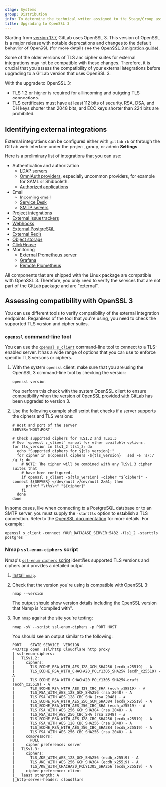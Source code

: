 ```yaml
---
stage: Systems
group: Distribution
info: To determine the technical writer assigned to the Stage/Group associated with this page, see https://handbook.gitlab.com/handbook/product/ux/technical-writing/#assignments
title: Upgrading to OpenSSL 3
---
```


Starting from [version 17.7](https://docs.gitlab.com/ee/update/versions/gitlab_17_changes.html#1770),
GitLab uses OpenSSL 3. This version of OpenSSL is a major release with notable
deprecations and changes to the default behavior of OpenSSL (for more details
see the [OpenSSL 3 migration guide](https://docs.openssl.org/3.0/man7/migration_guide/)).

Some of the older versions of TLS and cipher suites for external integrations
may not be compatible with these changes. Therefore, it is crucial that you
assess the compatibility of your external integrations before upgrading to a
GitLab version that uses OpenSSL 3.

With the upgrade to OpenSSL 3:

- TLS 1.2 or higher is required for all incoming and outgoing TLS connections.
- TLS certificates must have at least 112 bits of security. RSA, DSA, and DH
  keys shorter than 2048 bits, and ECC keys shorter than 224 bits are
  prohibited.

## Identifying external integrations

External integrations can be configured either with `gitlab.rb` or through the
GitLab web interface under the project, group, or admin **Settings**.

Here is a preliminary list of integrations that you can use:

- Authentication and authorization
  - [LDAP servers](https://docs.gitlab.com/ee/administration/auth/ldap/)
  - [OmniAuth providers](https://docs.gitlab.com/ee/integration/omniauth.html),
     especially uncommon providers, for example for SAML or Shibboleth.
  - [Authorized applications](https://docs.gitlab.com/ee/integration/oauth_provider.html#view-all-authorized-applications)
- Email
  - [Incoming email](https://docs.gitlab.com/ee/administration/incoming_email.html#configuration-examples)
  - [Service Desk](https://docs.gitlab.com/ee/user/project/service_desk/configure.html)
  - [SMTP servers](../smtp.md)
- [Project integrations](https://docs.gitlab.com/ee/user/project/integrations/index.html)
- [External issue trackers](https://docs.gitlab.com/ee/integration/external-issue-tracker.html)
- [Webhooks](https://docs.gitlab.com/ee/user/project/integrations/webhooks.html)
- [External PostgreSQL](https://docs.gitlab.com/ee/administration/postgresql/external.html)
- [External Redis](https://docs.gitlab.com/ee/administration/redis/replication_and_failover_external.html)
- [Object storage](https://docs.gitlab.com/ee/administration/object_storage.html)
- [ClickHouse](https://docs.gitlab.com/ee/integration/clickhouse.html)
- Monitoring
  - [External Prometheus server](https://docs.gitlab.com/ee/administration/monitoring/prometheus/#using-an-external-prometheus-server)
  - [Grafana](https://docs.gitlab.com/ee/administration/monitoring/performance/grafana_configuration.html)
  - [Remote Prometheus](../prometheus.md#remote-readwrite)

All components that are shipped with the Linux package are compatible with
OpenSSL 3. Therefore, you only need to verify the services that are not part of
the GitLab package and are "external".

## Assessing compatibility with OpenSSL 3

You can use different tools to verify compatibility of the external integration
endpoints. Regardless of the tool that you're using, you need to check the
supported TLS version and cipher suites.

### `openssl` command-line tool

You can use the [`openssl s_client`](https://docs.openssl.org/3.0/man1/openssl-s_client/)
command-line tool to connect to a TLS-enabled server. It has a wide range of
options that you can use to enforce specific TLS versions or ciphers.

1. With the system `openssl` client, make sure that you are using the OpenSSL 3 command-line tool by checking the version:

   ```shell
   openssl version
   ```

   You perform this check with the system OpenSSL client to ensure compatibility when
   [the version of OpenSSL provided with GitLab](_index.md#details-on-how-gitlab-and-ssl-work) has been upgraded to
   version 3.

1. Use the following example shell script that checks if a server supports the ciphers
   and TLS versions:

   ```shell
   # Host and port of the server
   SERVER='HOST:PORT'

   # Check supported ciphers for TLS1.2 and TLS1.3
   # See `openssl s_client` manual for other available options.
   for tls_version in tls1_2 tls1_3; do
     echo "Supported ciphers for ${tls_version}:"
     for cipher in $(openssl ciphers -${tls_version} | sed -e 's/:/ /g'); do
       # NOTE: The cipher will be combined with any TLSv1.3 cipher suites that
       # have been configured.
       if openssl s_client -${tls_version} -cipher "${cipher}" -connect ${SERVER} </dev/null >/dev/null 2>&1; then
         printf "\t%s\n" "${cipher}"
       fi
     done
   done
   ```

In some cases, like when connecting to a PostgreSQL database or to an SMTP server, you must supply the `-starttls` option to establish a TLS connection. Refer to the [OpenSSL documentation](https://docs.openssl.org/master/man1/openssl-s_client/#options) for more details. For example:

```shell
openssl s_client -connect YOUR_DATABASE_SERVER:5432 -tls1_2 -starttls postgres
```

### Nmap `ssl-enum-ciphers` script

Nmap's [`ssl-enum-ciphers` script](https://nmap.org/nsedoc/scripts/ssl-enum-ciphers.html)
identifies supported TLS versions and ciphers and provides a detailed output.

1. [Install `nmap`](https://nmap.org/book/install.html).
1. Check that the version you're using is compatible with OpenSSL 3:

   ```shell
   nmap --version
   ```

   The output should show version details including the OpenSSL version that
   Namp is "compiled with".

1. Run `nmap` against the site you're testing:

   ```shell
   nmap -sV --script ssl-enum-ciphers -p PORT HOST
   ```

   You should see an output similar to the following:

   ```plaintext
   PORT    STATE SERVICE  VERSION
   443/tcp open  ssl/http Cloudflare http proxy
   | ssl-enum-ciphers:
   |   TLSv1.2:
   |     ciphers:
   |       TLS_ECDHE_RSA_WITH_AES_128_GCM_SHA256 (ecdh_x25519) - A
   |       TLS_ECDHE_RSA_WITH_CHACHA20_POLY1305_SHA256 (ecdh_x25519) - A
   |       TLS_ECDHE_RSA_WITH_CHACHA20_POLY1305_SHA256-draft (ecdh_x25519) - A
   |       TLS_ECDHE_RSA_WITH_AES_128_CBC_SHA (ecdh_x25519) - A
   |       TLS_RSA_WITH_AES_128_GCM_SHA256 (rsa 2048) - A
   |       TLS_RSA_WITH_AES_128_CBC_SHA (rsa 2048) - A
   |       TLS_ECDHE_RSA_WITH_AES_256_GCM_SHA384 (ecdh_x25519) - A
   |       TLS_ECDHE_RSA_WITH_AES_256_CBC_SHA (ecdh_x25519) - A
   |       TLS_RSA_WITH_AES_256_GCM_SHA384 (rsa 2048) - A
   |       TLS_RSA_WITH_AES_256_CBC_SHA (rsa 2048) - A
   |       TLS_ECDHE_RSA_WITH_AES_128_CBC_SHA256 (ecdh_x25519) - A
   |       TLS_RSA_WITH_AES_128_CBC_SHA256 (rsa 2048) - A
   |       TLS_ECDHE_RSA_WITH_AES_256_CBC_SHA384 (ecdh_x25519) - A
   |       TLS_RSA_WITH_AES_256_CBC_SHA256 (rsa 2048) - A
   |     compressors:
   |       NULL
   |     cipher preference: server
   |   TLSv1.3:
   |     ciphers:
   |       TLS_AKE_WITH_AES_128_GCM_SHA256 (ecdh_x25519) - A
   |       TLS_AKE_WITH_AES_256_GCM_SHA384 (ecdh_x25519) - A
   |       TLS_AKE_WITH_CHACHA20_POLY1305_SHA256 (ecdh_x25519) - A
   |     cipher preference: client
   |_  least strength: A
   |_http-server-header: cloudflare
   ```

